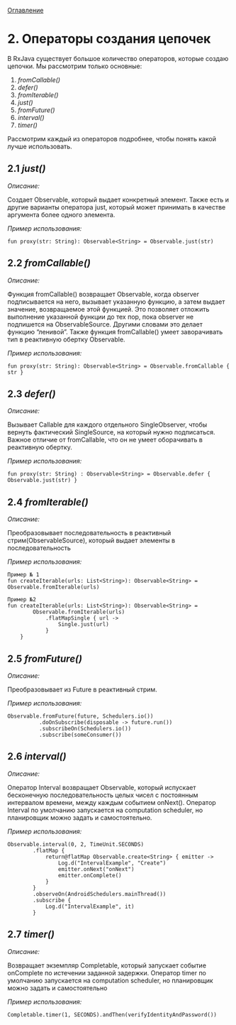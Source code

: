 [Оглавление](README.md)

# 2. Операторы создания цепочек
В RxJava существует большое количество операторов, которые создаю цепочки. Мы рассмотрим только основные:

1. *fromCallable()*
2. *defer()*
3. *fromIterable()*
4. *just()*
5. *fromFuture()*
6. *interval()*
7. *timer()*

Рассмотрим каждый из операторов подробнее, чтобы понять какой лучше использовать.


## 2.1 *just()*

_Описание:_

Создает Observable, который выдает конкретный элемент. 
Также есть и другие варианты оператора just, который может принимать в качестве аргумента более одного элемента.

_Пример использования:_
```
fun proxy(str: String): Observable<String> = Observable.just(str)
```

## 2.2 *fromCallable()*

_Описание:_

Функция fromCallable() возвращает Observable, когда observer подписывается на него, вызывает указанную функцию, а затем выдает значение, возвращаемое этой функцией. Это позволяет отложить выполнение указанной функции до тех пор, пока observer не подпишется на
ObservableSource. Другими словами это делает функцию “ленивой”.
Также функция fromCallable() умеет заворачивать тип в реактивную обертку Observable.

_Пример использования:_
```
fun proxy(str: String): Observable<String> = Observable.fromCallable { str }
```

## 2.3 *defer()*

_Описание:_

Вызывает Callable для каждого отдельного SingleObserver, чтобы вернуть фактический SingleSource, на который нужно подписаться. Важное отличие от fromCallable, что он не умеет оборачивать в реактивную обертку.

_Пример использования:_
```
fun proxy(str: String) : Observable<String> = Observable.defer { Observable.just(str) }
```
## 2.4 *fromIterable()*

_Описание:_

Преобразовывает последовательность в реактивный стрим(ObservableSource), который выдает элементы в последовательность

_Пример использования:_

```
Пример № 1
fun createIterable(urls: List<String>): Observable<String> = Observable.fromIterable(urls)
```

```
Пример №2
fun createIterable(urls: List<String>): Observable<String> =
        Observable.fromIterable(urls)
            .flatMapSingle { url ->
                Single.just(url)
            }
    }
```

## 2.5 *fromFuture()*

_Описание:_

Преобразовывает из Future в реактивный стрим.

_Пример использования:_
```
Observable.fromFuture(future, Schedulers.io())
          .doOnSubscribe(disposable -> future.run())
          .subscribeOn(Schedulers.io())
          .subscribe(someConsumer())
```

## 2.6 *interval()*

_Описание:_

Оператор Interval возвращает Observable, который испускает бесконечную последовательность целых чисел с постоянным интервалом времени, между каждым событием onNext().
Оператор Interval по умолчанию запускается на computation scheduler, но планировщик можно задать и самостоятельно.

_Пример использования:_
```
Observable.interval(0, 2, TimeUnit.SECONDS)
        .flatMap {
            return@flatMap Observable.create<String> { emitter ->
                Log.d("IntervalExample", "Create")
                emitter.onNext("onNext")
                emitter.onComplete()
            }
        }
        .observeOn(AndroidSchedulers.mainThread())
        .subscribe {
            Log.d("IntervalExample", it)
        }
```

## 2.7 *timer()*

_Описание:_

Возвращает экземпляр Completable, который запускает событие onComplete по истечении заданной задержки.
Оператор timer по умолчанию запускается на computation scheduler, но планировщик можно задать и самостоятельно

_Пример использования:_
```
Completable.timer(1, SECONDS).andThen(verifyIdentityAndPassword())
```




